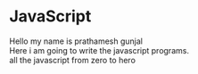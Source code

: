 # JavaScript
Hello my name is prathamesh gunjal
<br>
Here i am going to write the javascript programs.
<br>
all the javascript from zero to hero

